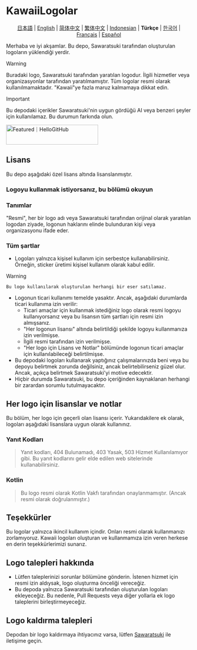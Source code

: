 # KawaiiLogolar

<div align="center">

[日本語](./README.md) | [English](./README_EN.md) | [简体中文](/README-zhHans.md) | [繁体中文](/README-zhHant.md) | [Indonesian](/README-ID.md) | **Türkçe** | [한국어](/README-kr.md) | [Français](/README-fr.md) | [Español](/README-es.md)

</div>

Merhaba ve iyi akşamlar. Bu depo, Sawaratsuki tarafından oluşturulan logoların yüklendiği yerdir.

> [!WARNING]
 Buradaki logo, Sawaratsuki tarafından yaratılan logodur. İlgili hizmetler veya organizasyonlar tarafından yaratılmamıştır.
 Tüm logolar resmi olarak kullanılmamaktadır.
 "Kawaii"ye fazla maruz kalmamaya dikkat edin.

> [!IMPORTANT]
 Bu depodaki içerikler Sawaratsuki'nin uygun gördüğü AI veya benzeri şeyler için kullanılamaz.
 Bu durumun farkında olun.

 <a href="https://hellogithub.com/repository/88d2fabe0d6949b88bd5cc181618c8a3" target="_blank"><img src="https://abroad.hellogithub.com/v1/widgets/recommend.svg?rid=88d2fabe0d6949b88bd5cc181618c8a3&claim_uid=LcBfQDvu13tNTd2" alt="Featured｜HelloGitHub" style="width: 250px; height: 54px;" width="250" height="54" /></a>

## Lisans

Bu depo aşağıdaki özel lisans altında lisanslanmıştır.

### Logoyu kullanmak istiyorsanız, bu bölümü okuyun

### Tanımlar

"Resmi", her bir logo adı veya Sawaratsuki tarafından orijinal olarak yaratılan logodan ziyade, logonun haklarını elinde bulunduran kişi veya organizasyonu ifade eder.

### Tüm şartlar

- Logoları yalnızca kişisel kullanım için serbestçe kullanabilirsiniz.
Örneğin, sticker üretimi kişisel kullanım olarak kabul edilir.

> [!WARNING]
    Bu logo kullanılarak oluşturulan herhangi bir eser satılamaz.

- Logonun ticari kullanımı temelde yasaktır.
Ancak, aşağıdaki durumlarda ticari kullanıma izin verilir:
  - Ticari amaçlar için kullanmak istediğiniz logo olarak resmi logoyu kullanıyorsanız veya bu lisansın tüm şartları için resmi izin almışsanız.
  - "Her logonun lisansı" altında belirtildiği şekilde logoyu kullanmanıza izin verilmişse.
  - İlgili resmi tarafından izin verilmişse.
  - "Her logo için Lisans ve Notlar" bölümünde logonun ticari amaçlar için kullanılabileceği belirtilmişse.
- Bu depodaki logoları kullanarak yaptığınız çalışmalarınızda beni veya bu depoyu belirtmek zorunda değilsiniz, ancak belirtebilirseniz güzel olur.
  Ancak, açıkça belirtmek Sawaratsuki'yi motive edecektir.
- Hiçbir durumda Sawaratsuki, bu depo içeriğinden kaynaklanan herhangi bir zarardan sorumlu tutulmayacaktır.

## Her logo için lisanslar ve notlar

Bu bölüm, her logo için geçerli olan lisansı içerir.
Yukarıdakilere ek olarak, logoları aşağıdaki lisanslara uygun olarak kullanınız.

### Yanıt Kodları

> Yanıt kodları, 404 Bulunamadı, 403 Yasak, 503 Hizmet Kullanılamıyor gibi.
Bu yanıt kodlarını gelir elde edilen web sitelerinde kullanabilirsiniz.

### Kotlin

> Bu logo resmi olarak Kotlin Vakfı tarafından onaylanmamıştır.
(Ancak resmi olarak doğrulanmıştır.)

## Teşekkürler

Bu logolar yalnızca ikincil kullanım içindir.
Onları resmi olarak kullanmanızı zorlamıyoruz.
Kawaii logoları oluşturan ve kullanmamıza izin veren herkese en derin teşekkürlerimizi sunarız.

## Logo talepleri hakkında

- Lütfen taleplerinizi sorunlar bölümüne gönderin.
İstenen hizmet için resmi izin aldıysak, logo oluşturma önceliği vereceğiz.
- Bu depoda yalnızca Sawaratsuki tarafından oluşturulan logoları ekleyeceğiz.
  Bu nedenle, Pull Requests veya diğer yollarla ek logo taleplerini birleştirmeyeceğiz.

## Logo kaldırma talepleri

Depodan bir logo kaldırmaya ihtiyacınız varsa, lütfen [Sawaratsuki](https://x.com/sawaratsuki1004) ile iletişime geçin.
